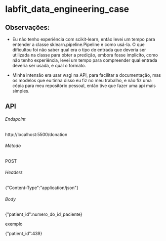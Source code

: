 # labfit_data_engineering_case

## Observações:

- Eu não tenho experiência com scikit-learn, então levei um tempo para entender a classe sklearn.pipeline.Pipeline e  como usá-la. O que dificultou foi não saber qual era o tipo de entrada que deveria ser utilizada na classe para obter a predição, embora fosse implicíto, como não tenho experiência, levei um tempo para compreender qual entrada deveria ser usada, e qual o formato.

- Minha intensão era usar wsgi na API, para facilitar a documentação, mas os modelos que eu tinha disso eu fiz no meu trabalho, e não fiz uma cópia para meu repositório pessoal, então tive que fazer uma api mais simples.


## API

###### Endspoint
http://localhost:5500/donation
###### Método
POST
###### Headers
{"Content-Type":"application/json"}
###### Body
{"patient_id":numero_do_id_paciente}

exemplo

{"patient_id":439}





